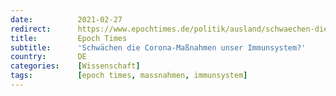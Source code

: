 ```yaml
---
date:          2021-02-27
redirect:      https://www.epochtimes.de/politik/ausland/schwaechen-die-corona-massnahmen-unser-immunsystem-a3457720.html
title:         Epoch Times
subtitle:      'Schwächen die Corona-Maßnahmen unser Immunsystem?'
country:       DE
categories:    [Wissenschaft]
tags:          [epoch times, massnahmen, immunsystem]
---
```

